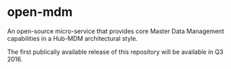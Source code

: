 # open-mdm
An open-source micro-service that provides core Master Data Management capabilities in a Hub-MDM architectural style. 

The first publically available release of this repository will be available in Q3 2016.

